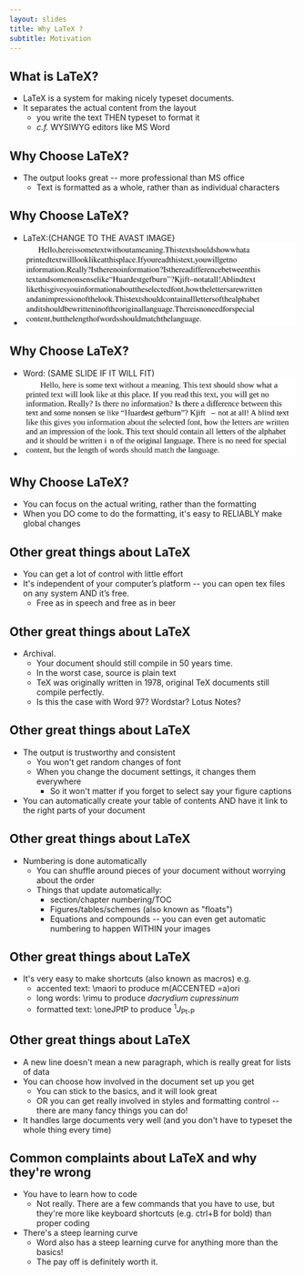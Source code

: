 ```yaml
---
layout: slides
title: Why LaTeX ?
subtitle: Motivation
---
```

## What is LaTeX?

- LaTeX is a system for making nicely typeset documents.
- It separates the actual content from the layout
    - you write the text THEN typeset to format it
    - *c.f.* WYSIWYG editors like MS Word

## Why Choose LaTeX?

- The output looks great -- more professional than MS office
    - Text is formatted as a whole, rather than as individual characters


## Why Choose LaTeX? 

- LaTeX:(CHANGE TO THE AVAST IMAGE}
- ![this is the image's title](fig/Hello_latex.svg "this is the image's alt text")
## Why Choose LaTeX?
- Word: (SAME SLIDE IF IT WILL FIT)
- ![this is the image's title](fig/Hello_word.svg "this is the image's alt text")

## Why Choose LaTeX? 
- You can focus on the actual writing, rather than the formatting
- When you DO come to do the formatting, it's easy to RELIABLY make global changes

## Other great things about LaTeX
- You can get a lot of control with little effort
- It's independent of your computer’s platform -- you can open tex files on any system AND it’s free.
    - Free as in speech and free as in beer
    
## Other great things about LaTeX
- Archival.
    - Your document should still compile in 50 years time.  
    - In the worst case, source is plain text
    - TeX was originally written in 1978, original TeX documents still compile perfectly.
    - Is this the case with Word 97?  Wordstar?  Lotus Notes?

## Other great things about LaTeX

- The output is trustworthy and consistent
    - You won't get random changes of font
    - When you change the document settings, it changes them everywhere
        - So it won't matter if you forget to select say your figure captions
- You can automatically create your table of contents AND have it link to the right parts of your document

## Other great things about LaTeX

- Numbering is done automatically
    - You can shuffle around pieces of your document without worrying about the order
    - Things that update automatically:
        - section/chapter numbering/TOC
        - Figures/tables/schemes (also known as "floats")
        - Equations and compounds -- you can even get automatic numbering to happen WITHIN your images


## Other great things about LaTeX

- It's very easy to make shortcuts (also known as macros) e.g.
    - accented text: \maori to produce m(ACCENTED \=a)ori
    - long words: \rimu to produce *dacrydium cupressinum*
    - formatted text: \oneJPtP to produce <sup>1</sup>*J*<sub>Pt-P</sub>

## Other great things about LaTeX

- A new line doesn't mean a new paragraph, which is really great for lists of data
- You can choose how involved in the document set up you get
    - You can stick to the basics, and it will look great
    - OR you can get really involved in styles and formatting control -- there are many fancy things you can do!
- It handles large documents very well (and you don't have to typeset the whole thing every time)
  
## Common complaints about LaTeX and why they're wrong

- You have to learn how to code
    - Not really.  There are a few commands that you have to use, but they're more like keyboard shortcuts (e.g. ctrl+B for bold) than proper coding
- There's a steep learning curve
    - Word also has a steep learning curve for anything more than the basics!
    - The pay off is definitely worth it.
